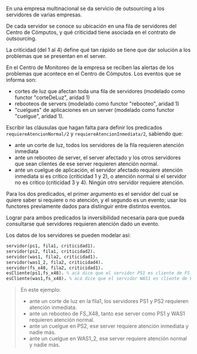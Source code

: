 En una empresa multinacional se da servicio de outsourcing a los servidores de varias empresas.

De cada servidor se conoce su ubicación en una fila de servidores del Centro de Cómputos, y qué criticidad tiene asociada en el contrato de outsourcing.

La criticidad (del 1 al 4) define qué tan rápido se tiene que dar solución a los problemas que se presentan en el server.

En el Centro de Monitoreo de la empresa se reciben las alertas de los problemas que acontece en el Centro de Cómputos. Los eventos que se informa son:

* cortes de luz que afectan toda una fila de servidores (modelado como functor "corteDeLuz", aridad 1)
* rebooteos de servers (modelado como functor "rebooteo", aridad 1)
* "cuelgues" de aplicaciones en un server (modelado como functor "cuelgue", aridad 1).

Escribir las cláusulas que hagan falta para definir los predicados `requiereAtencionNormal/2` y `requiereAtencionInmediata/2`, sabiendo que:

* ante un corte de luz, todos los servidores de la fila requieren atención inmediata
* ante un rebooteo de server, el server afectado y los otros servidores que sean clientes de ese server
requieren atención normal.
* ante un cuelgue de aplicación, el servidor afectado requiere atención inmediata si es crítico (criticidad 1 y 2), o atención normal si el servidor no es crítico (criticidad 3 y 4). Ningún otro servidor requiere atención.

Para los dos predicados, el primer argumento es el servidor del cual se quiere saber si requiere o no atención, y el segundo es un evento; usar los functores previamente dados para distinguir entre distintos eventos.

Lograr para ambos predicados la inversibilidad necesaria para que pueda consultarse qué servidores requieren atención dado un evento.

Los datos de los servidores se pueden modelar así:

```prolog
servidor(ps1, fila1, criticidad1).
servidor(ps2, fila1, criticidad2).
servidor(was1, fila2, criticidad1).
servidor(was1_2, fila2, criticidad4).
servidor(fs_x48, fila2, criticidad1).
esCliente(ps1,fs_x48). % acá dice que el servidor PS1 es cliente de FS_X48
esCliente(was1,fs_x48). % acá dice que el servidor WAS1 es cliente de FS_X48
```

> En este ejemplo:
> 
> * ante un corte de luz en la fila1, los servidores PS1 y PS2 requieren atención inmediata.
> * ante un rebooteo de FS_X48, tanto ese server como PS1 y WAS1 requieren atención normal.
> * ante un cuelgue en PS2, ese server requiere atención inmediata y nadie más.
> * ante un cuelgue en WAS1_2, ese server requiere atención normal y nadie más.
> 